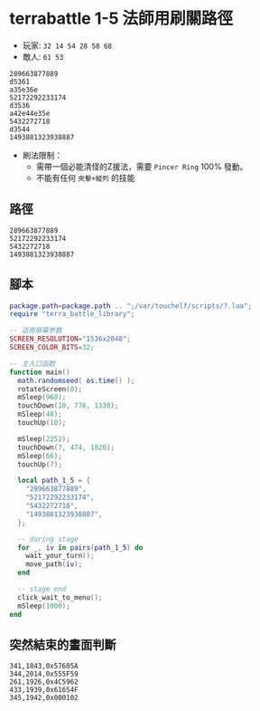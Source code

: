 # terrabattle 1-5 法師用刷關路徑

* 玩家: `32 14 54 28 58 68`
* 敵人: `61 53`

```
289663877889
d5361
a35e36e
52172292233174
d3536
a42e44e35e
5432272718
d3544
1493881323938887
```

* 刷法限制：
  - 需帶一個必能清怪的Z援法，需要 `Pincer Ring` 100% 發動。
  - 不能有任何 `夾擊+縱列` 的技能

## 路徑

```
289663877889
52172292233174
5432272718
1493881323938887
```

## 腳本

```lua
package.path=package.path .. ";/var/touchelf/scripts/?.lua";
require "terra_battle_library";

-- 适用屏幕参数
SCREEN_RESOLUTION="1536x2048";
SCREEN_COLOR_BITS=32;

-- 主入口函数
function main()
  math.randomseed( os.time() );
  rotateScreen(0);
  mSleep(960);
  touchDown(10, 776, 1330);
  mSleep(48);
  touchUp(10);

  mSleep(2252);
  touchDown(7, 474, 1820);
  mSleep(66);
  touchUp(7);

  local path_1_5 = {
    "289663877889",
    "52172292233174",
    "5432272718",
    "1493881323938887",
  };

  -- during stage
  for _, iv in pairs(path_1_5) do
    wait_your_turn();
    move_path(iv);
  end

  -- stage end
  click_wait_to_menu();
  mSleep(1000);
end
```

## 突然結束的畫面判斷

```
341,1843,0x57605A
344,2014,0x555F59
261,1926,0x4C5962
433,1939,0x61654F
345,1942,0x000102
```
